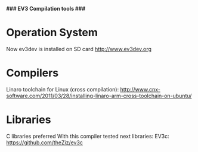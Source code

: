**### EV3 Compilation tools ###**

# Operation System #

Now ev3dev is installed on SD card
http://www.ev3dev.org

# Compilers #

Linaro toolchain for Linux (cross compilation):
http://www.cnx-software.com/2011/03/28/installing-linaro-arm-cross-toolchain-on-ubuntu/

# Libraries #

C libraries preferred
With this compiler tested next libraries:
EV3c:
https://github.com/theZiz/ev3c